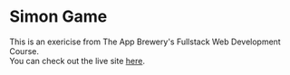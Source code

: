 # Simon Game

This is an exericise from The App Brewery's Fullstack Web Development Course.
 <br/>You can check out the live site [here](https://leehongc.github.io/simon_game/).
